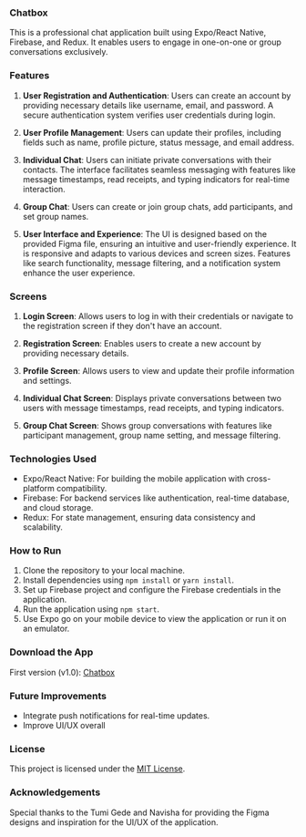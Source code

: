 ### Chatbox

This is a professional chat application built using Expo/React Native, Firebase, and Redux. It enables users to engage in one-on-one or group conversations exclusively.

### Features

1. **User Registration and Authentication**: Users can create an account by providing necessary details like username, email, and password. A secure authentication system verifies user credentials during login.

2. **User Profile Management**: Users can update their profiles, including fields such as name, profile picture, status message, and email address.

3. **Individual Chat**: Users can initiate private conversations with their contacts. The interface facilitates seamless messaging with features like message timestamps, read receipts, and typing indicators for real-time interaction.

4. **Group Chat**: Users can create or join group chats, add participants, and set group names.

5. **User Interface and Experience**: The UI is designed based on the provided Figma file, ensuring an intuitive and user-friendly experience. It is responsive and adapts to various devices and screen sizes. Features like search functionality, message filtering, and a notification system enhance the user experience.

### Screens

1. **Login Screen**: Allows users to log in with their credentials or navigate to the registration screen if they don't have an account.

2. **Registration Screen**: Enables users to create a new account by providing necessary details.

3. **Profile Screen**: Allows users to view and update their profile information and settings.

4. **Individual Chat Screen**: Displays private conversations between two users with message timestamps, read receipts, and typing indicators.

5. **Group Chat Screen**: Shows group conversations with features like participant management, group name setting, and message filtering.

### Technologies Used

- Expo/React Native: For building the mobile application with cross-platform compatibility.
- Firebase: For backend services like authentication, real-time database, and cloud storage.
- Redux: For state management, ensuring data consistency and scalability.

### How to Run

1. Clone the repository to your local machine.
2. Install dependencies using `npm install` or `yarn install`.
3. Set up Firebase project and configure the Firebase credentials in the application.
4. Run the application using `npm start`.
5. Use Expo go on your mobile device to view the application or run it on an emulator.

### Download the App

First version (v1.0): [Chatbox](https://drive.google.com/file/d/1IXMiI6VnF_7UYra7S5F28c7LMJhy7K5v/view?usp=drive_link)

### Future Improvements

- Integrate push notifications for real-time updates.
- Improve UI/UX overall

### License

This project is licensed under the [MIT License](https://opensource.org/licenses/MIT).

### Acknowledgements

Special thanks to the Tumi Gede and Navisha for providing the Figma designs and inspiration for the UI/UX of the application.
